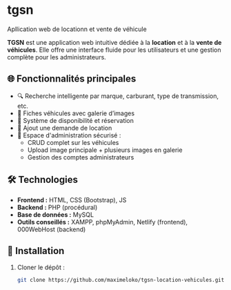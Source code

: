 # tgsn
Apllication web de locationn et vente de véhicule

**TGSN** est une application web intuitive dédiée à la **location** et à la **vente de véhicules**. 
Elle offre une interface fluide pour les utilisateurs et une gestion complète pour les administrateurs.

## 🌐 Fonctionnalités principales

- 🔍 Recherche intelligente par marque, carburant, type de transmission, etc.
- 📸 Fiches véhicules avec galerie d’images
- 📅 Système de disponibilité et réservation
- 🛒 Ajout une demande de location
- 🔐 Espace d'administration sécurisé :
  - CRUD complet sur les véhicules
  - Upload image principale + plusieurs images en galerie
  - Gestion des comptes administrateurs

## 🛠️ Technologies

- **Frontend :** HTML, CSS (Bootstrap), JS
- **Backend :** PHP (procédural)
- **Base de données :** MySQL
- **Outils conseillés :** XAMPP, phpMyAdmin, Netlify (frontend), 000WebHost (backend)

## 🚀 Installation

1. Cloner le dépôt :
   ```bash
   git clone https://github.com/maximeloko/tgsn-location-vehicules.git
